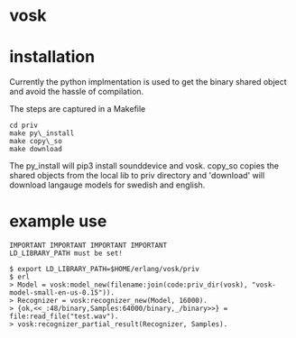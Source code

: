 # vosk

# installation 

Currently the python implmentation is used to get the 
binary shared object and avoid the hassle of compilation.

The steps are captured in a Makefile

    cd priv
	make py\_install
	make copy\_so
	make download
	
The py\_install will pip3 install sounddevice and vosk.
copy\_so copies the shared objects from the local lib
to priv directory and 'download' will download langauge
models for swedish and english.

# example use

	IMPORTANT IMPORTANT IMPORTANT IMPORTANT
	LD_LIBRARY_PATH must be set!

	$ export LD_LIBRARY_PATH=$HOME/erlang/vosk/priv
	$ erl
	> Model = vosk:model_new(filename:join(code:priv_dir(vosk), "vosk-model-small-en-us-0.15")).
	> Recognizer = vosk:recognizer_new(Model, 16000).
	> {ok,<<_:48/binary,Samples:64000/binary,_/binary>>} = file:read_file("test.wav").
	> vosk:recognizer_partial_result(Recognizer, Samples).
